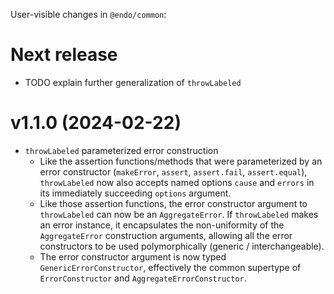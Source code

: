 User-visible changes in `@endo/common`:

# Next release

- TODO explain further generalization of `throwLabeled`

# v1.1.0 (2024-02-22)

- `throwLabeled` parameterized error construction
  - Like the assertion functions/methods that were parameterized by an error
    constructor (`makeError`, `assert`, `assert.fail`, `assert.equal`),
    `throwLabeled` now also accepts named options `cause` and `errors` in its
    immediately succeeding `options` argument.
  - Like those assertion functions, the error constructor argument to
    `throwLabeled` can now be an `AggregateError`.
    If `throwLabeled` makes an error instance, it encapsulates the
    non-uniformity of the `AggregateError` construction arguments, allowing
    all the error constructors to be used polymorphically
    (generic / interchangeable).
  - The error constructor argument is now typed `GenericErrorConstructor`,
    effectively the common supertype of `ErrorConstructor` and
    `AggregateErrorConstructor`.
